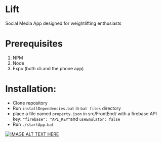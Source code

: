 # Lift
Social Media App designed for weightlifting enthusiasts

# Prerequisites
1. NPM
2. Node
3. Expo (both cli and the phone app)

# Installation:
- Clone repository
- Run `installDependencies.bat` in `bat files` directory
- place a file named `property.json` in src/FrontEnd/ with a firebase API key: `"firebase": "API_KEY"`and `useEmulator: false`
- Run `./startApp.bat`

[![IMAGE ALT TEXT HERE](https://img.youtube.com/vi/oYTnIJkU9dI/0.jpg)](https://www.youtube.com/watch?v=oYTnIJkU9dI)
